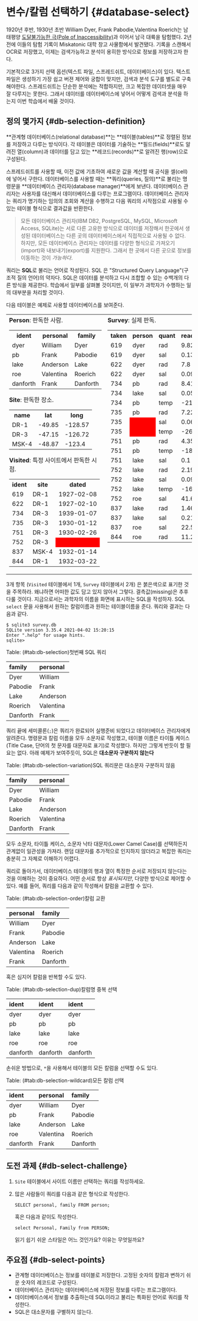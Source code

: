 



# 변수/칼럼 선택하기 {#database-select}


1920년 후반, 1930년 초반 William Dyer, Frank Pabodie,Valentina Roerich는 남태평양 [도달불가능한 극(Pole of Inaccessibility)](http://en.wikipedia.org/wiki/Pole_of_inaccessibility)과 이어서 남극 대륙을 탐험했다.
2년 전에 이들의 탐험 기록이 Miskatonic 대학 창고 사물함에서 발견됐다. 
기록을 스캔해서 OCR로 저장했고, 이제는 검색가능하고 분석이 용히한 방식으로 정보를 저장하고자 한다.

기본적으로 3가지 선택 옵션(텍스트 파일, 스프레드쉬트, 데이터베이스)이 있다. 
텍스트 파일은 생성하기 가장 쉽고 버젼 제어와 궁합이 맞지만, 검색과 분석 도구를 별도로 구축해야한다.
스프레드쉬트는 단순한 분석에는 적합하지만, 크고 복잡한 데이터셋을 매우 잘 다루지는 못한다.
그래서 데이터를 데이터베이스에 넣어서 어떻게 검색과 분석을 하는지 이번 학습에서 배울 것이다.



## 정의 몇가지 {#db-selection-definition}


**관계형 데이터베이스(relational database)**는 
**테이블(tables)**로 정렬된 정보를 저장하고 다루는 방식이다.
각 테이블은 데이터를 기술하는 **필드(fields)**로도 알려진 열(column)과
데이터를 담고 있는 **레코드(records)**로 알려진 행(row)으로 구성된다.

스프레드쉬트를 사용할 때, 이전 값에 기초하여 새로운 값을 계산할 때 공식을 셀(cell)에 넣어서 구한다.
데이터베이스를 사용할 때는 **쿼리(queries, 질의)**로 불리는 명령문을 
**데이터베이스 관리자(database manager)**에게 보낸다.
데이터베이스 관리자는 사용자를 대신해서 데이터베이스를 다루는 프로그램이다.
데이터베이스 관리자는 쿼리가 명기하는 임의의 조회와 계산을 수행하고 다음 쿼리의 시작점으로 사용될 수 있는
테이블 형식으로 결과값을 반환한다.

> 모든 데이터베이스 관리자(IBM DB2, PostgreSQL, MySQL, Microsoft Access, SQLite)는
> 서로 다른 고유한 방식으로 데이터를 저장해서 한곳에서 생성된 데이터베이스는 다른 곳의 데이터베이스에서
> 직접적으로 사용될 수 없다. 하지만, 모든 데이터베이스 관리자는 데이터를 다양한 형식으로 가져오기(import)와 내보내기(export)를 지원한다.
> 그래서 한 곳에서 다른 곳으로 정보를 이동하는 것이 *가능하다*.

쿼리는 **SQL**로 불리는 언어로 작성된다.
SQL 은 "Structured Query Language"(구조적 질의 언어)의 약자다.
SQL은 데이터를 분석하고 다시 조합할 수 있는 수백개의 다른 방식을 제공한다.
학습에서 일부를 살펴볼 것이지만, 이 일부가 과학자가 수행하는 일의 대부분을 처리할 것이다.

다음 테이블은 예제로 사용할 데이터베이스를 보여준다.


<table>
<tr>
<td valign="top">
<strong>Person</strong>: 판독한 사람.

<table>
  <tr> <th>ident</th> <th>personal</th> <th>family</th> </tr>
  <tr> <td>dyer</td> <td>William</td> <td>Dyer</td> </tr>
  <tr> <td>pb</td> <td>Frank</td> <td>Pabodie</td> </tr>
  <tr> <td>lake</td> <td>Anderson</td> <td>Lake</td> </tr>
  <tr> <td>roe</td> <td>Valentina</td> <td>Roerich</td> </tr>
  <tr> <td>danforth</td> <td>Frank</td> <td>Danforth</td> </tr>
</table>

<strong>Site</strong>: 판독한 장소.

<table>
  <tr> <th>name</th> <th>lat</th> <th>long</th> </tr>
  <tr> <td>DR-1</td> <td>-49.85</td> <td>-128.57</td> </tr>
  <tr> <td>DR-3</td> <td>-47.15</td> <td>-126.72</td> </tr>
  <tr> <td>MSK-4</td> <td>-48.87</td> <td>-123.4</td> </tr>
</table>

<strong>Visited</strong>: 특정 사이트에서 판독한 시점.

<table>
  <tr> <th>ident</th> <th>site</th> <th>dated</th> </tr>
  <tr> <td>619</td> <td>DR-1</td> <td>1927-02-08</td> </tr>
  <tr> <td>622</td> <td>DR-1</td> <td>1927-02-10</td> </tr>
  <tr> <td>734</td> <td>DR-3</td> <td>1939-01-07</td> </tr>
  <tr> <td>735</td> <td>DR-3</td> <td>1930-01-12</td> </tr>
  <tr> <td>751</td> <td>DR-3</td> <td>1930-02-26</td> </tr>
  <tr> <td>752</td> <td>DR-3</td> <td bgcolor="red">&nbsp;</td> </tr>
  <tr> <td>837</td> <td>MSK-4</td> <td>1932-01-14</td> </tr>
  <tr> <td>844</td> <td>DR-1</td> <td>1932-03-22</td> </tr>
</table>
</td>
<td valign="top">
<strong>Survey</strong>: 실제 판독.

<table>
  <tr> <th>taken</th> <th>person</th> <th>quant</th> <th>reading</th> </tr>
  <tr> <td>619</td> <td>dyer</td> <td>rad</td> <td>9.82</td> </tr>
  <tr> <td>619</td> <td>dyer</td> <td>sal</td> <td>0.13</td> </tr>
  <tr> <td>622</td> <td>dyer</td> <td>rad</td> <td>7.8</td> </tr>
  <tr> <td>622</td> <td>dyer</td> <td>sal</td> <td>0.09</td> </tr>
  <tr> <td>734</td> <td>pb</td> <td>rad</td> <td>8.41</td> </tr>
  <tr> <td>734</td> <td>lake</td> <td>sal</td> <td>0.05</td> </tr>
  <tr> <td>734</td> <td>pb</td> <td>temp</td> <td>-21.5</td> </tr>
  <tr> <td>735</td> <td>pb</td> <td>rad</td> <td>7.22</td> </tr>
  <tr> <td>735</td> <td bgcolor="red">&nbsp;</td> <td>sal</td> <td>0.06</td> </tr>
  <tr> <td>735</td> <td bgcolor="red">&nbsp;</td> <td>temp</td> <td>-26.0</td> </tr>
  <tr> <td>751</td> <td>pb</td> <td>rad</td> <td>4.35</td> </tr>
  <tr> <td>751</td> <td>pb</td> <td>temp</td> <td>-18.5</td> </tr>
  <tr> <td>751</td> <td>lake</td> <td>sal</td> <td>0.1</td> </tr>
  <tr> <td>752</td> <td>lake</td> <td>rad</td> <td>2.19</td> </tr>
  <tr> <td>752</td> <td>lake</td> <td>sal</td> <td>0.09</td> </tr>
  <tr> <td>752</td> <td>lake</td> <td>temp</td> <td>-16.0</td> </tr>
  <tr> <td>752</td> <td>roe</td> <td>sal</td> <td>41.6</td> </tr>
  <tr> <td>837</td> <td>lake</td> <td>rad</td> <td>1.46</td> </tr>
  <tr> <td>837</td> <td>lake</td> <td>sal</td> <td>0.21</td> </tr>
  <tr> <td>837</td> <td>roe</td> <td>sal</td> <td>22.5</td> </tr>
  <tr> <td>844</td> <td>roe</td> <td>rad</td> <td>11.25</td> </tr>
</table>
</td>
</tr>
</table>


3개 항목 (`Visited` 테이블에서 1개, `Survey` 테이블에서 2개) 은 붉은색으로 표기한 것을 주목하라.
왜냐하면 어떠한 값도 담고 있지 않아서 그렇다. 결측값(missing)은 추후 다룰 것이다.
지금으로서는 과학자의 이름을 화면에 표시하는 SQL을 작성하자. 
SQL `select` 문을 사용해서 원하는 칼럼이름과 원하는 테이블이름을 준다.
쿼리와 결과는 다음과 같다.



```
$ sqlite3 survey.db
SQLite version 3.35.4 2021-04-02 15:20:15
Enter ".help" for usage hints.
sqlite>
```

<div class="knitsql-table">


Table: (\#tab:db-selection)첫번째 SQL 쿼리

|family   |personal  |
|:--------|:---------|
|Dyer     |William   |
|Pabodie  |Frank     |
|Lake     |Anderson  |
|Roerich  |Valentina |
|Danforth |Frank     |

</div>



쿼리 끝에 세미콜론(`;`)은 쿼리가 완료되어 실행준비 되었다고 데이터베이스 관리자에게 알려준다.
명령문과 칼럼 이름을 모두 소문자로 작성했고, 테이블 이름은 타이틀 케이스(Title Case, 단어의 첫 문자를 대문자로 표기)로 작성했다.
하지만 그렇게 반듯이 할 필요는 없다. 아래 예제가 보여주듯이, SQL은 **대소문자 구분하지 않는다**


<div class="knitsql-table">


Table: (\#tab:db-selection-variation)SQL 쿼리문은 대소문자 구분하지 않음

|family   |personal  |
|:--------|:---------|
|Dyer     |William   |
|Pabodie  |Frank     |
|Lake     |Anderson  |
|Roerich  |Valentina |
|Danforth |Frank     |

</div>

모두 소문자, 타이틀 케이스, 소문자 낙타 대문자(Lower Camel Case)를 선택하든지 관계없이 일관성을 가져라.
랜덤 대문자를 추가적으로 인지하지 않더라고 복잡한 쿼리는 충분히 그 자체로 이해하기 어렵다.


쿼리로 돌아가서, 데이터베이스 테이블의 행과 열이 특정한 순서로 저장되지 않는다는 것을 이해하는 것이 중요하다.
어떤 순서로 항상 *표시되지만*, 다양한 방식으로 제어할 수 있다.
예를 들어, 쿼리를 다음과 같이 작성해서 칼럼을 교환할 수 있다.

<div class="knitsql-table">


Table: (\#tab:db-selection-order)칼럼 교환

|personal  |family   |
|:---------|:--------|
|William   |Dyer     |
|Frank     |Pabodie  |
|Anderson  |Lake     |
|Valentina |Roerich  |
|Frank     |Danforth |

</div>


혹은 심지어 칼럼을 반복할 수도 있다.


<div class="knitsql-table">


Table: (\#tab:db-selection-dup)칼럼명 중복 선택

|ident    |ident    |ident    |
|:--------|:--------|:--------|
|dyer     |dyer     |dyer     |
|pb       |pb       |pb       |
|lake     |lake     |lake     |
|roe      |roe      |roe      |
|danforth |danforth |danforth |

</div>


손쉬운 방법으로, `*`을 사용해서 테이블의 모든 칼럼을 선택할 수도 있다.

<div class="knitsql-table">


Table: (\#tab:db-selection-wildcard)모든 칼럼 선택

|ident    |personal  |family   |
|:--------|:---------|:--------|
|dyer     |William   |Dyer     |
|pb       |Frank     |Pabodie  |
|lake     |Anderson  |Lake     |
|roe      |Valentina |Roerich  |
|danforth |Frank     |Danforth |

</div>


## 도전 과제 {#db-select-challenge}

1.  `Site` 테이블에서 사이트 이름만 선택하는 쿼리를 작성하세요.

2.  많은 사람들이 쿼리를 다음과 같은 형식으로 작성한다.

    ```
    SELECT personal, family FROM person;
    ```

    혹은 다음과 같이도 작성한다.

    ```
    select Personal, Family from PERSON;
    ```

    읽기 쉽기 쉬운 스타일은 어느 것인가요? 이유는 무엇일까요?


## 주요점 {#db-select-points}

*   관계형 데이터베이스는 정보를 테이블로 저장한다. 고정된 숫자의 칼럼과 변하기 쉬운 숫자의 레코드로 구성된다.
*   데이터베이스 관리자는 데이터베이스에 저장된 정보를 다루는 프로그램이다.
*   데이터베이스에서 정보를 추출하는데 SQL이라고 불리는 특화된 언어로 쿼리를 작성한다.
*   SQL은 대소문자를 구별하지 않는다.

